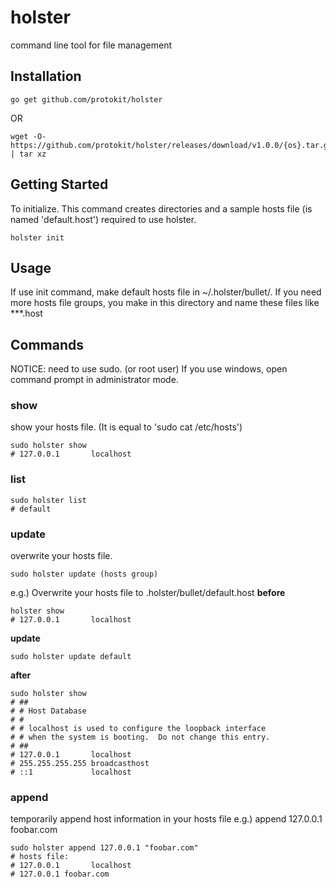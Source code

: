# holster
command line tool for file management

## Installation


```
go get github.com/protokit/holster
```

OR

```
wget -O- https://github.com/protokit/holster/releases/download/v1.0.0/{os}.tar.gz | tar xz
```

## Getting Started
To initialize.
This command creates directories and a sample hosts file (is named 'default.host') required to use holster.

```
holster init
```

## Usage

If use init command, make default hosts file in ~/.holster/bullet/.
If you need more hosts file groups, you make in this directory and name these files like ***.host

## Commands

NOTICE:
need to use sudo. (or root user)
If you use windows, open command prompt in administrator mode.

### show
show your hosts file. (It is equal to 'sudo cat /etc/hosts')

```
sudo holster show
# 127.0.0.1       localhost
```

### list

```
sudo holster list
# default
```

### update
overwrite your hosts file.

```
sudo holster update (hosts group)
```

e.g.) Overwrite your hosts file to .holster/bullet/default.host
**before**

```
holster show
# 127.0.0.1       localhost
```

**update**

```
sudo holster update default
```

**after**

```
sudo holster show
# ##
# # Host Database
# #
# # localhost is used to configure the loopback interface
# # when the system is booting.  Do not change this entry.
# ##
# 127.0.0.1       localhost
# 255.255.255.255 broadcasthost
# ::1             localhost
```

### append
temporarily append host information in your hosts file
e.g.) append 127.0.0.1 foobar.com

```
sudo holster append 127.0.0.1 "foobar.com"
# hosts file:
# 127.0.0.1       localhost
# 127.0.0.1 foobar.com
```

